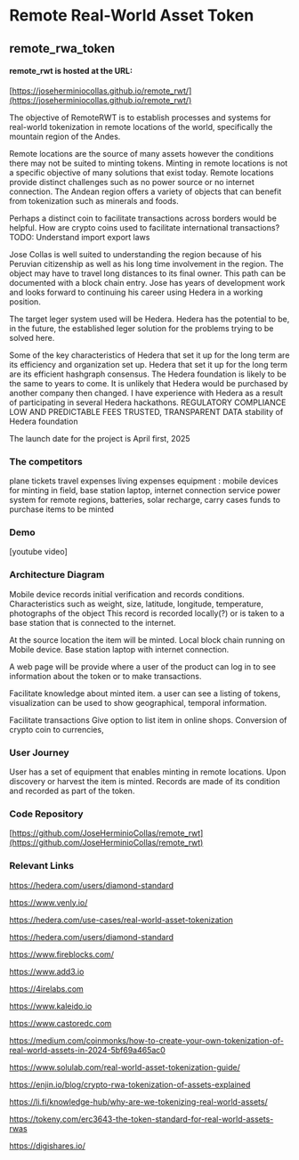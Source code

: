 # Remote Real-World Asset Token

## remote_rwa_token

#### remote_rwt is hosted at the URL: 

[https://joseherminiocollas.github.io/remote_rwt/](https://joseherminiocollas.github.io/remote_rwt/)

The objective of RemoteRWT is to establish processes and systems for real-world tokenization in remote locations of the world, specifically the mountain region of the Andes.

Remote locations are the source of many assets however the conditions there may not be suited to minting tokens. Minting in remote locations is not a specific objective of many solutions that exist today.
Remote locations provide distinct challenges such as no power source or no internet connection.
The Andean region offers a variety of objects that can benefit from tokenization such as minerals and foods. 

Perhaps a distinct coin to facilitate transactions across borders would be helpful.
How are crypto coins used to facilitate international transactions?
TODO: Understand import export laws

Jose Collas is well suited to understanding the region because of his Peruvian citizenship as well as his long time involvement in the region. The object may have to travel long distances to its final owner. This path can be documented with a block chain entry. Jose has years of development work and looks forward to continuing his career using Hedera in a working position.

The target leger system used will be Hedera. Hedera has the potential to be, in the future, the established leger solution for the problems trying to be solved here.

Some of the key characteristics of Hedera that set it up for the long term are its efficiency and organization set up.
Hedera that set it up for the long term are its efficient hashgraph consensus.
The Hedera foundation is likely to be the same to years to come. It is unlikely that Hedera would be purchased by another company then changed. I have experience with Hedera as a result of participating in several Hedera hackathons.
REGULATORY COMPLIANCE LOW AND PREDICTABLE FEES TRUSTED, TRANSPARENT DATA
stability of Hedera foundation


The launch date for the project is April first, 2025

### The competitors 


plane tickets
travel expenses
living expenses
equipment : 
mobile devices for minting in field, 
base station laptop, internet connection service
power system for remote regions, 
batteries, 
solar recharge, 
carry cases
funds to purchase items to be minted

### Demo

[youtube video]

### Architecture Diagram

Mobile device records initial verification and records conditions.
Characteristics such as weight, size, latitude, longitude, temperature, photographs of the object
This record is recorded locally(?) or is taken to a base station that is connected to the internet.

At the source location the item will be minted.
Local block chain running on Mobile device.
Base station laptop with internet connection.

A web page will be provide where a user of the product can log in to see information about the token or to make transactions.

Facilitate knowledge about minted item.
a user can see a listing of tokens, visualization can be used to show geographical, temporal information.

Facilitate transactions
Give option to list item in online shops.
Conversion of crypto coin to currencies, 

### User Journey

User has a set of equipment that enables minting in remote locations.
Upon discovery or harvest the item is minted.
Records are made of its condition and recorded as part of the token.

### Code Repository

[https://github.com/JoseHerminioCollas/remote_rwt](https://github.com/JoseHerminioCollas/remote_rwt)


### Relevant Links

https://hedera.com/users/diamond-standard

https://www.venly.io/

https://hedera.com/use-cases/real-world-asset-tokenization

https://hedera.com/users/diamond-standard

https://www.fireblocks.com/

https://www.add3.io

https://4irelabs.com

https://www.kaleido.io

https://www.castoredc.com

https://medium.com/coinmonks/how-to-create-your-own-tokenization-of-real-world-assets-in-2024-5bf69a465ac0

https://www.solulab.com/real-world-asset-tokenization-guide/

https://enjin.io/blog/crypto-rwa-tokenization-of-assets-explained

https://li.fi/knowledge-hub/why-are-we-tokenizing-real-world-assets/

https://tokeny.com/erc3643-the-token-standard-for-real-world-assets-rwas

https://digishares.io/
